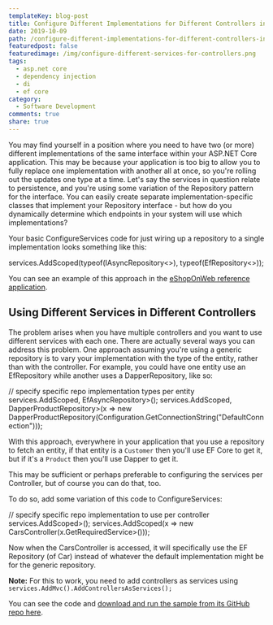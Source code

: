 ```yaml
---
templateKey: blog-post
title: Configure Different Implementations for Different Controllers in ConfigureServices
date: 2019-10-09
path: /configure-different-implementations-for-different-controllers-in-configureservices
featuredpost: false
featuredimage: /img/configure-different-services-for-controllers.png
tags:
  - asp.net core 
  - dependency injection
  - di
  - ef core
category:
  - Software Development
comments: true
share: true
---
```


You may find yourself in a position where you need to have two (or more) different implementations of the same interface within your ASP.NET Core application. This may be because your application is too big to allow you to fully replace one implementation with another all at once, so you're rolling out the updates one type at a time. Let's say the services in question relate to persistence, and you're using some variation of the Repository pattern for the interface. You can easily create separate implementation-specific classes that implement your Repository interface - but how do you dynamically determine which endpoints in your system will use which implementations?

Your basic ConfigureServices code for just wiring up a repository to a single implementation looks something like this:

services.AddScoped(typeof(IAsyncRepository<>), typeof(EfRepository<>));

You can see an example of this approach in the [eShopOnWeb reference application](https://github.com/dotnet-architecture/eShopOnWeb/blob/master/src/Web/Startup.cs).

## Using Different Services in Different Controllers

The problem arises when you have multiple controllers and you want to use different services with each one. There are actually several ways you can address this problem. One approach assuming you're using a generic repository is to vary your implementation with the type of the entity, rather than with the controller. For example, you could have one entity use an EfRepository while another uses a DapperRepository, like so:

// specify specific repo implementation types per entity
services.AddScoped, EfAsyncRepository\>();
services.AddScoped, DapperProductRepository>(x => new DapperProductRepository(Configuration.GetConnectionString("DefaultConnection"))); 

With this approach, everywhere in your application that you use a repository to fetch an entity, if that entity is a `Customer` then you'll use EF Core to get it, but if it's a `Product` then you'll use Dapper to get it.

This may be sufficient or perhaps preferable to configuring the services per Controller, but of course you can do that, too.

To do so, add some variation of this code to ConfigureServices:

// specify specific repo implementation to use per controller
services.AddScoped\>();
services.AddScoped(x => new CarsController(x.GetRequiredService\>())); 

Now when the CarsController is accessed, it will specifically use the EF Repository (of Car) instead of whatever the default implementation might be for the generic repository.

**Note:** For this to work, you need to add controllers as services using `services.AddMvc().AddControllersAsServices();`

You can see the code and [download and run the sample from its GitHub repo here](https://github.com/ardalis/RepoMultiImplementation).

